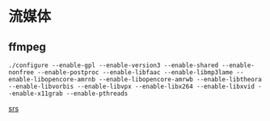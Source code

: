 # 流媒体

## ffmpeg

```
./configure --enable-gpl --enable-version3 --enable-shared --enable-nonfree --enable-postproc --enable-libfaac --enable-libmp3lame --enable-libopencore-amrnb --enable-libopencore-amrwb --enable-libtheora --enable-libvorbis --enable-libvpx --enable-libx264 --enable-libxvid --enable-x11grab --enable-pthreads
```

[srs](https://github.com/ossrs/srs)

